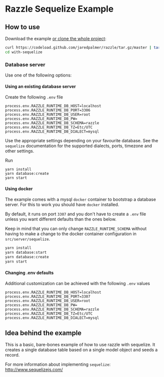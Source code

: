 # Razzle Sequelize Example

## How to use

Download the example [or clone the whole project](https://github.com/jaredpalmer/razzle.git):

```bash
curl https://codeload.github.com/jaredpalmer/razzle/tar.gz/master | tar -xz --strip=2 razzle-master/examples/with-sequelize
cd with-sequelize
```

### Database server

Use one of the following options:

#### Using an existing database server

Create the following `.env` file

```
process.env.RAZZLE_RUNTIME_DB_HOST=localhost
process.env.RAZZLE_RUNTIME_DB_PORT=3306
process.env.RAZZLE_RUNTIME_DB_USER=root
process.env.RAZZLE_RUNTIME_DB_PW=
process.env.RAZZLE_RUNTIME_DB_SCHEMA=razzle
process.env.RAZZLE_RUNTIME_DB_TZ=Etc/UTC
process.env.RAZZLE_RUNTIME_DB_DIALECT=mysql
```

Use the appropriate settings depending on your favourite database. See the `sequelize` documentation for the supported dialects, ports, timezone and other settings.

Run

```
yarn install
yarn database:create
yarn start
```

#### Using docker

The example comes with a mysql `docker` container to bootstrap a database server. For this to work you should have `docker` installed.

By default, it runs on port `3307` and you don't have to create a `.env` file unless you want different defaults than the ones below.

Keep in mind that you can only change `RAZZLE_RUNTIME_SCHEMA` without having to make a change to the docker container configuration in `src/server/sequelize`.

```bash
yarn install
yarn database:start
yarn database:create
yarn start
```

#### Changing .env defaults

Additional customization can be achieved with the following `.env` values

```
process.env.RAZZLE_RUNTIME_DB_HOST=localhost
process.env.RAZZLE_RUNTIME_DB_PORT=3307
process.env.RAZZLE_RUNTIME_DB_USER=root
process.env.RAZZLE_RUNTIME_DB_PW=
process.env.RAZZLE_RUNTIME_DB_SCHEMA=razzle
process.env.RAZZLE_RUNTIME_DB_TZ=Etc/UTC
process.env.RAZZLE_RUNTIME_DB_DIALECT=mysql
```

## Idea behind the example

This is a basic, bare-bones example of how to use razzle with sequelize. It creates a single database table based on a single model object and seeds a record.

For more information about implementing `sequelize`: http://www.sequelizejs.com/
